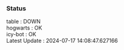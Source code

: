 ### Status


table : DOWN  
hogwarts : OK  
icy-bot : OK  
Latest Update : 2024-07-17 14:08:47.627166
